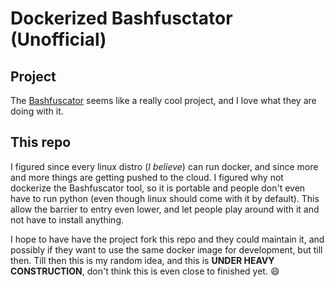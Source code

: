 # Dockerized Bashfusctator (Unofficial)
## Project

The [Bashfuscator](https://github.com/Bashfuscator/Bashfuscator) seems like a really cool project, and I love what they are doing with it.

## This repo
I figured since every linux distro (_I believe_) can run docker, and since more and more things are getting pushed to the cloud. I figured why not dockerize the Bashfuscator tool, so it is portable and people don't even have to run python (even though linux should come with it by default). This allow the barrier to entry even lower, and let people play around with it and not have to install anything.

I hope to have have the project fork this repo and they could maintain it, and possibly if they want to use the same docker image for development, but till then. Till then this is my random idea, and this is **UNDER HEAVY CONSTRUCTION**, don't think this is even close to finished yet. :smile:
